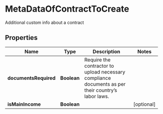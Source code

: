 

# MetaDataOfContractToCreate

Additional custom info about a contract

## Properties

| Name | Type | Description | Notes |
|------------ | ------------- | ------------- | -------------|
|**documentsRequired** | **Boolean** | Require the contractor to upload necessary compliance documents as per their country’s labor laws. |  |
|**isMainIncome** | **Boolean** |  |  [optional] |




